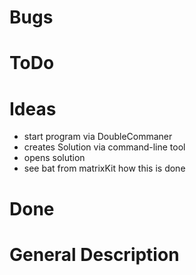 ﻿# Bugs

# ToDo

# Ideas
* start program via DoubleCommaner
* creates Solution via command-line tool
* opens solution
* see bat from matrixKit how this is done

# Done

# General Description